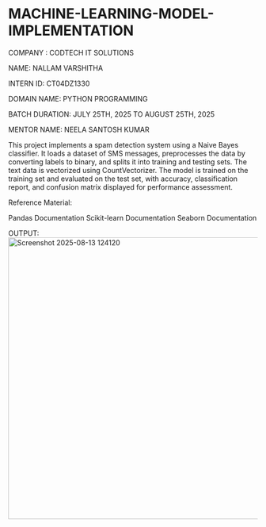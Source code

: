 # MACHINE-LEARNING-MODEL-IMPLEMENTATION

COMPANY : CODTECH IT SOLUTIONS

NAME: NALLAM VARSHITHA

INTERN ID: CT04DZ1330

DOMAIN NAME: PYTHON PROGRAMMING

BATCH DURATION: JULY 25TH, 2025 TO AUGUST 25TH, 2025

MENTOR NAME: NEELA SANTOSH KUMAR

This project implements a spam detection system using a Naive Bayes classifier. It loads a dataset of SMS messages, preprocesses the data by converting labels to binary, and splits it into training and testing sets. The text data is vectorized using CountVectorizer. The model is trained on the training set and evaluated on the test set, with accuracy, classification report, and confusion matrix displayed for performance assessment.

Reference Material:

Pandas Documentation Scikit-learn Documentation Seaborn Documentation

OUTPUT:
<img width="793" height="568" alt="Screenshot 2025-08-13 124120" src="https://github.com/user-attachments/assets/9f6adb70-bb3b-440a-8fd6-5bb9a56e8fbe" />


